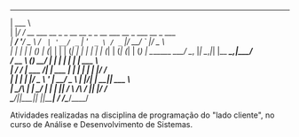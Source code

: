 ______                                                           
| ___ \                                                          
| |_/ / __ ___   __ _ _ __ __ _ _ __ ___   __ _  ___ __ _  ___   
|  __/ '__/ _ \ / _` | '__/ _` | '_ ` _ \ / _` |/ __/ _` |/ _ \  
| |  | | | (_) | (_| | | | (_| | | | | | | (_| | (_| (_| | (_) | 
\_______ _\___/ \__, |_|  \__,_|_| |__ _____________\__,_|\___/  
/  __ \ (_)      __/ | |       | |  | |  ___| ___ \              
| /  \/ |_  ___ ____/| |_ ___  | |  | | |__ | |_/ /              
| |   | | |/ _ \ '_ \| __/ _ \ | |/\| |  __|| ___ \              
| \__/\ | |  __/ | | | ||  __/ \  /\  / |___| |_/ /              
 \____/_|_|\___|_| |_|\__\___|  \/  \/\____/\____/               
                                                                 
                                                                 

Atividades realizadas na disciplina de programação do "lado cliente", no curso de Análise e Desenvolvimento de Sistemas.
